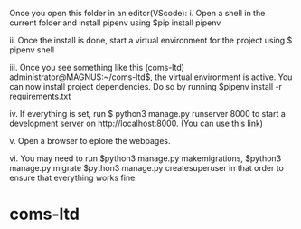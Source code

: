 Once you open this folder in an editor(VScode): 
i.  Open a shell in the current folder and install pipenv using
    $pip install pipenv

ii. Once the install is done, start a virtual environment for the project using
    $ pipenv shell

iii. Once you see something like this (coms-ltd) administrator@MAGNUS:~/coms-ltd$,
    the virtual environment is active. You can now install project dependencies.
    Do so by running $pipenv install -r requirements.txt

iv. If everything is set, run $ python3 manage.py runserver 8000 to start a development server 
    on http://localhost:8000. (You can use this link)

v.  Open a browser to eplore the webpages.

vi. You may need to run $python3 manage.py makemigrations, $python3 manage.py migrate
    $python3 manage.py createsuperuser in that order to ensure that everything works fine.
# coms-ltd
